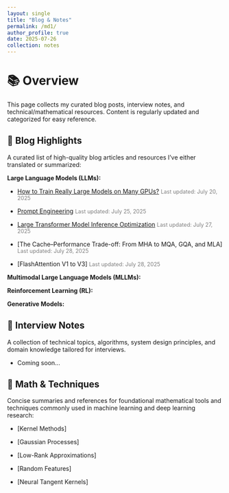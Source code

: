 ```yaml
---
layout: single
title: "Blog & Notes"
permalink: /md1/
author_profile: true
date: 2025-07-26
collection: notes
---
```


# 📚 Overview

This page collects my curated blog posts, interview notes, and technical/mathematical resources. Content is regularly updated and categorized for easy reference.

## 📘 Blog Highlights

A curated list of high-quality blog articles and resources I’ve either translated or summarized:

**Large Language Models (LLMs):**

- [How to Train Really Large Models on Many GPUs?](../files/parallelismGPUs.pdf)  <span style="font-size: 0.9em; color: gray;"> Last updated: July 20, 2025</span>

- [Prompt Engineering](../files/Prompt_Engineering.pdf)  <span style="font-size: 0.9em; color: gray;"> Last updated: July 25, 2025</span>

- [Large Transformer Model Inference Optimization](../files/Large-Transformer-Model-Inference-Optimization.pdf) <span style="font-size: 0.9em; color: gray;"> Last updated: July 27, 2025</span>

- [The Cache–Performance Trade-off: From MHA to MQA, GQA, and MLA] <span style="font-size: 0.9em; color: gray;"> Last updated: July 28, 2025</span>

- [FlashAttention V1 to V3] <span style="font-size: 0.9em; color: gray;"> Last updated: July 28, 2025</span>

**Multimodal Large Language Models (MLLMs):**

**Reinforcement Learning (RL):**

**Generative Models:**

## 🎯 Interview Notes

A collection of technical topics, algorithms, system design principles, and domain knowledge tailored for interviews.

- Coming soon...



## 📐 Math & Techniques
Concise summaries and references for foundational mathematical tools and techniques commonly used in machine learning and deep learning research:

- [Kernel Methods]

- [Gaussian Processes]

- [Low-Rank Approximations]

- [Random Features]

- [Neural Tangent Kernels]
